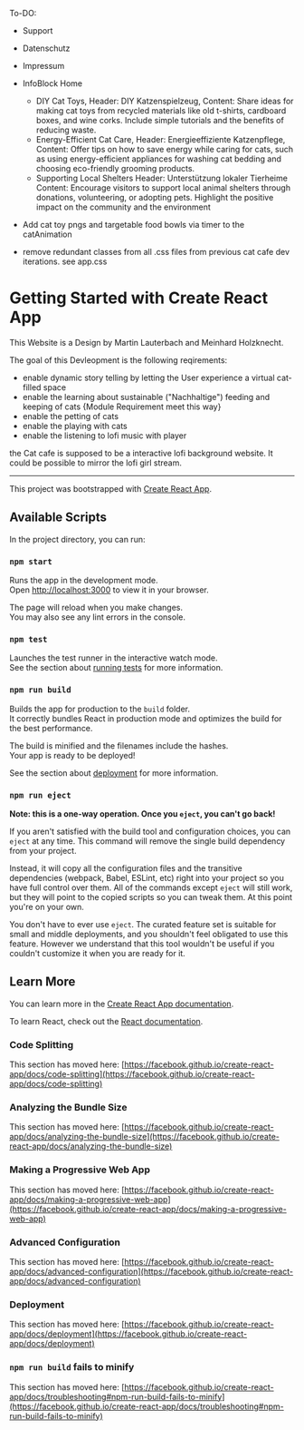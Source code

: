 To-DO:

- Support
- Datenschutz
- Impressum

- InfoBlock Home
    - DIY Cat Toys, Header: DIY Katzenspielzeug, Content: Share ideas for making cat toys from recycled materials like old t-shirts, cardboard boxes, and wine corks. Include simple tutorials and the benefits of reducing waste.
    - Energy-Efficient Cat Care, Header: Energieeffiziente Katzenpflege, Content: Offer tips on how to save energy while caring for cats, such as using energy-efficient appliances for washing cat bedding and choosing eco-friendly grooming products.
    - Supporting Local Shelters Header: Unterstützung lokaler Tierheime Content: Encourage visitors to support local animal shelters through donations, volunteering, or adopting pets. Highlight the positive impact on the community and the environment

- Add cat toy pngs and targetable food bowls via timer to the catAnimation

- remove redundant classes from all .css files from previous cat cafe dev iterations. see app.css


# Getting Started with Create React App

This Website is a Design by Martin Lauterbach and Meinhard Holzknecht. 

The goal of this Devleopment is the following reqirements:

- enable dynamic story telling by letting the User experience a virtual cat-filled space
- enable the learning about sustainable ("Nachhaltige") feeding and keeping of cats {Module Requirement meet this way}
- enable the petting of cats
- enable the playing with cats
- enable the listening to lofi music with player

the Cat cafe is supposed to be a interactive lofi background website. 
It could be possible to mirror the lofi girl stream. 

------------------------------------------------------------------------------------------------------

This project was bootstrapped with [Create React App](https://github.com/facebook/create-react-app).

## Available Scripts

In the project directory, you can run:

### `npm start`

Runs the app in the development mode.\
Open [http://localhost:3000](http://localhost:3000) to view it in your browser.

The page will reload when you make changes.\
You may also see any lint errors in the console.

### `npm test`

Launches the test runner in the interactive watch mode.\
See the section about [running tests](https://facebook.github.io/create-react-app/docs/running-tests) for more information.

### `npm run build`

Builds the app for production to the `build` folder.\
It correctly bundles React in production mode and optimizes the build for the best performance.

The build is minified and the filenames include the hashes.\
Your app is ready to be deployed!

See the section about [deployment](https://facebook.github.io/create-react-app/docs/deployment) for more information.

### `npm run eject`

**Note: this is a one-way operation. Once you `eject`, you can't go back!**

If you aren't satisfied with the build tool and configuration choices, you can `eject` at any time. This command will remove the single build dependency from your project.

Instead, it will copy all the configuration files and the transitive dependencies (webpack, Babel, ESLint, etc) right into your project so you have full control over them. All of the commands except `eject` will still work, but they will point to the copied scripts so you can tweak them. At this point you're on your own.

You don't have to ever use `eject`. The curated feature set is suitable for small and middle deployments, and you shouldn't feel obligated to use this feature. However we understand that this tool wouldn't be useful if you couldn't customize it when you are ready for it.

## Learn More

You can learn more in the [Create React App documentation](https://facebook.github.io/create-react-app/docs/getting-started).

To learn React, check out the [React documentation](https://reactjs.org/).

### Code Splitting

This section has moved here: [https://facebook.github.io/create-react-app/docs/code-splitting](https://facebook.github.io/create-react-app/docs/code-splitting)

### Analyzing the Bundle Size

This section has moved here: [https://facebook.github.io/create-react-app/docs/analyzing-the-bundle-size](https://facebook.github.io/create-react-app/docs/analyzing-the-bundle-size)

### Making a Progressive Web App

This section has moved here: [https://facebook.github.io/create-react-app/docs/making-a-progressive-web-app](https://facebook.github.io/create-react-app/docs/making-a-progressive-web-app)

### Advanced Configuration

This section has moved here: [https://facebook.github.io/create-react-app/docs/advanced-configuration](https://facebook.github.io/create-react-app/docs/advanced-configuration)

### Deployment

This section has moved here: [https://facebook.github.io/create-react-app/docs/deployment](https://facebook.github.io/create-react-app/docs/deployment)

### `npm run build` fails to minify

This section has moved here: [https://facebook.github.io/create-react-app/docs/troubleshooting#npm-run-build-fails-to-minify](https://facebook.github.io/create-react-app/docs/troubleshooting#npm-run-build-fails-to-minify)
